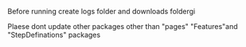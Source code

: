 Before running create logs folder and downloads foldergi

Plaese dont update other packages other than
"pages"
"Features"and 
"StepDefinations" packages
